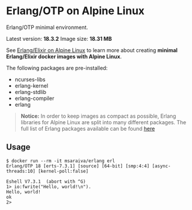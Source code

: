 Erlang/OTP on Alpine Linux
=====

Erlang/OTP minimal environment.

Latest version: **18.3.2**
Image size: **18.31 MB**

See [Erlang/Elixir on Alpine Linux](https://github.com/msaraiva/alpine-erlang) to learn more about creating **minimal Erlang/Elixir docker images with Alpine Linux**.

The following packages are pre-installed:

- ncurses-libs
- erlang-kernel
- erlang-stdlib
- erlang-compiler
- erlang

> **Notice:** In order to keep images as compact as possible, Erlang libraries for Alpine Linux are split into many different packages. The full list of Erlang packages available can be found [here](https://pkgs.alpinelinux.org/packages?name=erlang%25&repo=all&arch=x86_64&maintainer=all)

## Usage

```
$ docker run --rm -it msaraiva/erlang erl
Erlang/OTP 18 [erts-7.3.1] [source] [64-bit] [smp:4:4] [async-threads:10] [kernel-poll:false]

Eshell V7.3.1  (abort with ^G)
1> io:fwrite("Hello, world!\n").
Hello, world!
ok
2>
```
